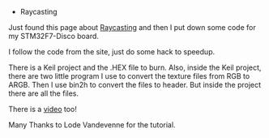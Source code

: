 * Raycasting

Just found this page about [Raycasting](https://lodev.org/cgtutor/raycasting.html "Raycasting") and then I put down some code for my STM32F7-Disco board.

I follow the code from the site, just do some hack to speedup.

There is a Keil project and the .HEX file to burn. Also, inside the Keil project, there are two little program I use to convert the texture files from RGB to ARGB. Then I use bin2h to convert the files to header. But inside the project there are all the files.

There is a [video](https://www.youtube.com/watch?v=frlnuFKJmX4 "Raycasting") too!

Many Thanks to Lode Vandevenne for the tutorial.

